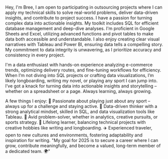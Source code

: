


Hey, I'm Bree, I am open to participating in outsourcing projects where I can apply my technical skills to solve real-world problems, deliver data-driven insights, and contribute to project success.
I have a passion for turning complex data into actionable insights. My toolkit includes SQL for efficient database management and deep-dive analyses. I'm proficient in Google Sheets and Excel, utilizing advanced functions and pivot tables to make data both accessible and understandable. I also enjoy creating clear visual narratives with Tableau and Power BI, ensuring data tells a compelling story. My commitment to data integrity is unwavering, as I prioritize accuracy and consistency in every project. 


I'm a data enthusiast with hands-on experience analyzing e-commerce trends, optimizing delivery routes, and fine-tuning workflows for efficiency.
When I’m not diving into SQL projects or crafting data visualizations, I’m likely longboarding, writing my novel, or playing any sport I can jump into. 
I’ve got a knack for turning data into actionable insights and storytelling – whether on a spreadsheet or a page. 
Always learning, always growing.

A few things I enjoy:
🏅 Passionate about playing just about any sport – always up for a challenge and staying active.
🧠 Data-driven thinker with a strong analytical mindset, skilled in SQL, and data visualization tools like Tableau.
🧩 Avid problem-solver, whether in analytics, creative pursuits, or sports strategy.
🌱 Lifelong learner, balancing technical projects with creative hobbies like writing and longboarding.
✈️ Experienced traveler, open to new cultures and environments, fostering adaptability and inspiration for writing.
"My goal for 2025 is to secure a career  where I can grow, contribute meaningfully, and become a valued, long-term member of a dedicated team. 🌍"

